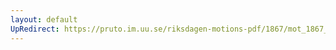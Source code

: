 ```yaml
---
layout: default
UpRedirect: https://pruto.im.uu.se/riksdagen-motions-pdf/1867/mot_1867__ak__239.pdf
---
```

